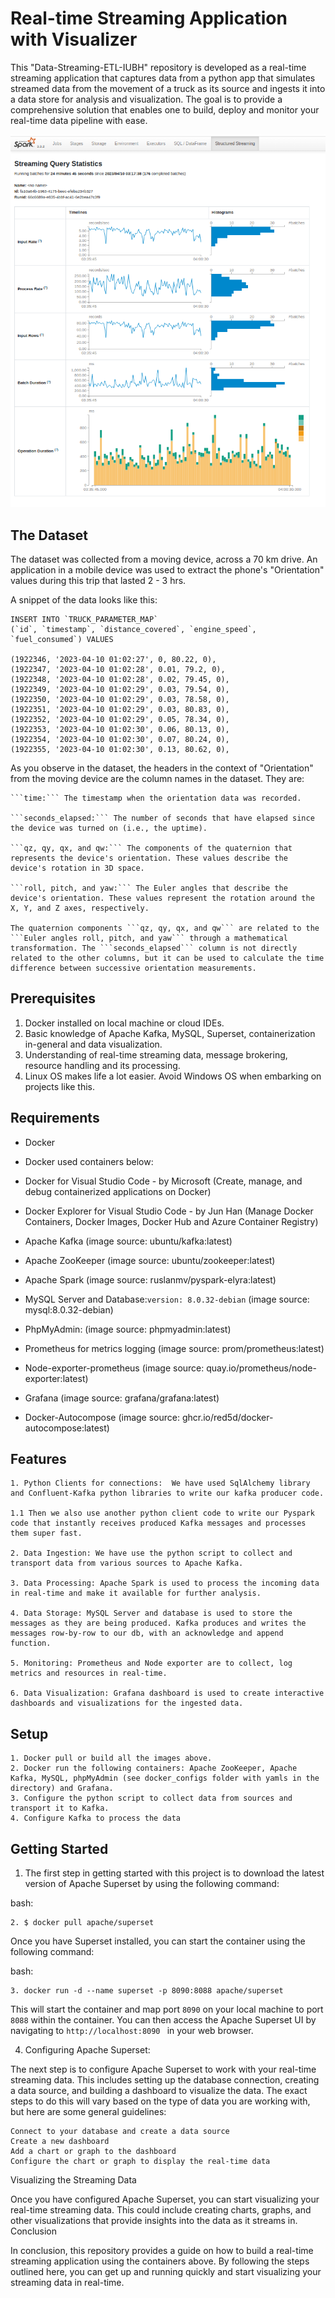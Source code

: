 

# Real-time Streaming Application with Visualizer

This "Data-Streaming-ETL-IUBH" repository is developed as a real-time streaming application that captures data from a python app that simulates streamed data from the movement of a truck as its source and ingests it into a data store for analysis and visualization. The goal is to provide a comprehensive solution that enables one to build, deploy and monitor your real-time data pipeline with ease.

![Spark Query Metrics](./data_streaming_project/image_assets/Spark%20Query%20Metrics.png "Spark Query Metrics")


## The Dataset

The dataset was collected from a moving device, across a 70 km drive. An application in a mobile device was used to extract the phone's "Orientation" values during this trip that lasted 2 - 3 hrs. 

A snippet of the data looks like this:

```
INSERT INTO `TRUCK_PARAMETER_MAP` 
(`id`, `timestamp`, `distance_covered`, `engine_speed`, `fuel_consumed`) VALUES

(1922346, '2023-04-10 01:02:27', 0, 80.22, 0),
(1922347, '2023-04-10 01:02:28', 0.01, 79.2, 0),
(1922348, '2023-04-10 01:02:28', 0.02, 79.45, 0),
(1922349, '2023-04-10 01:02:29', 0.03, 79.54, 0),
(1922350, '2023-04-10 01:02:29', 0.03, 78.58, 0),
(1922351, '2023-04-10 01:02:29', 0.03, 80.83, 0),
(1922352, '2023-04-10 01:02:29', 0.05, 78.34, 0),
(1922353, '2023-04-10 01:02:30', 0.06, 80.13, 0),
(1922354, '2023-04-10 01:02:30', 0.07, 80.24, 0),
(1922355, '2023-04-10 01:02:30', 0.13, 80.62, 0),  

```

As you observe in the dataset, the headers in the context of "Orientation" from the moving device are the column names in the dataset. They are:

    ```time:``` The timestamp when the orientation data was recorded.

    ```seconds_elapsed:``` The number of seconds that have elapsed since the device was turned on (i.e., the uptime).

    ```qz, qy, qx, and qw:``` The components of the quaternion that represents the device's orientation. These values describe the device's rotation in 3D space.

    ```roll, pitch, and yaw:``` The Euler angles that describe the device's orientation. These values represent the rotation around the X, Y, and Z axes, respectively.

    The quaternion components ```qz, qy, qx, and qw``` are related to the ```Euler angles roll, pitch, and yaw``` through a mathematical transformation. The ```seconds_elapsed``` column is not directly related to the other columns, but it can be used to calculate the time difference between successive orientation measurements.


## Prerequisites

 1. Docker installed on local machine or cloud IDEs.
 2. Basic knowledge of Apache Kafka, MySQL, Superset, containerization in-general and data visualization.
 3. Understanding of real-time streaming data, message brokering, resource handling and its processing.
 4. Linux OS makes life a lot easier. Avoid Windows OS when embarking on projects like this. 

## Requirements

  * Docker

  * Docker used containers below: 
  * Docker for Visual Studio Code - by Microsoft (Create, manage, and debug containerized applications on Docker)
  * Docker Explorer for Visual Studio Code - by Jun Han (Manage Docker Containers, Docker Images, Docker Hub and Azure Container Registry)
  * Apache Kafka (image source: ubuntu/kafka:latest)
  * Apache ZooKeeper  (image source: ubuntu/zookeeper:latest)
  * Apache Spark (image source: ruslanmv/pyspark-elyra:latest)
  * MySQL Server and Database:```version: 8.0.32-debian``` (image source: mysql:8.0.32-debian)
  * PhpMyAdmin:  (image source: phpmyadmin:latest) 
  * Prometheus for metrics logging (image source: prom/prometheus:latest)
  * Node-exporter-prometheus (image source: quay.io/prometheus/node-exporter:latest)
  * Grafana (image source: grafana/grafana:latest)
  * Docker-Autocompose (image source: ghcr.io/red5d/docker-autocompose:latest)

## Features

    1. Python Clients for connections:  We have used SqlAlchemy library and Confluent-Kafka python libraries to write our kafka producer code.

    1.1 Then we also use another python client code to write our Pyspark code that instantly receives produced Kafka messages and processes them super fast.
    
    2. Data Ingestion: We have use the python script to collect and transport data from various sources to Apache Kafka.
    
    3. Data Processing: Apache Spark is used to process the incoming data in real-time and make it available for further analysis.
    
    4. Data Storage: MySQL Server and database is used to store the messages as they are being produced. Kafka produces and writes the messages row-by-row to our db, with an acknowledge and append function.
    
    5. Monitoring: Prometheus and Node exporter are to collect, log metrics and resources in real-time.
    
    6. Data Visualization: Grafana dashboard is used to create interactive dashboards and visualizations for the ingested data.

## Setup

    1. Docker pull or build all the images above.
    2. Docker run the following containers: Apache ZooKeeper, Apache Kafka, MySQL, phpMyAdmin (see docker_configs folder with yamls in the directory) and Grafana.
    3. Configure the python script to collect data from sources and transport it to Kafka.
    4. Configure Kafka to process the data


## Getting Started

1. The first step in getting started with this project is to download the latest version of Apache Superset by using the following command:

bash:
```
2. $ docker pull apache/superset
```

Once you have Superset installed, you can start the container using the following command:

bash:
```
3. docker run -d --name superset -p 8090:8088 apache/superset
```

This will start the container and map port ```8090``` on your local machine to port ```8088``` within the container. You can then access the Apache Superset UI by navigating to ```http://localhost:8090 ``` in your web browser.

4. Configuring Apache Superset:

The next step is to configure Apache Superset to work with your real-time streaming data. This includes setting up the database connection, creating a data source, and building a dashboard to visualize the data. The exact steps to do this will vary based on the type of data you are working with, but here are some general guidelines:

    Connect to your database and create a data source
    Create a new dashboard
    Add a chart or graph to the dashboard
    Configure the chart or graph to display the real-time data

Visualizing the Streaming Data

Once you have configured Apache Superset, you can start visualizing your real-time streaming data. This could include creating charts, graphs, and other visualizations that provide insights into the data as it streams in.
Conclusion

In conclusion, this repository provides a guide on how to build a real-time streaming application using the containers above. By following the steps outlined here, you can get up and running quickly and start visualizing your streaming data in real-time. 


